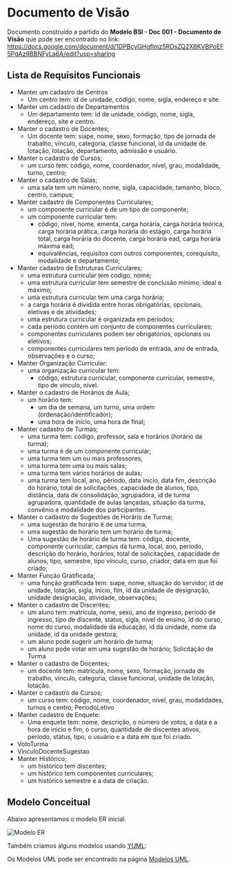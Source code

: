 # Documento de Visão

Documento construído a partido do **Modelo BSI - Doc 001 - Documento de Visão** que pode ser encontrado no
link: <https://docs.google.com/document/d/1DPBcyGHgflmz5RDsZQ2X8KVBPoEF5PdAz9BBNFyLa6A/edit?usp=sharing>

## Lista de Requisitos Funcionais

* Manter um cadastro de Centros
  * Um centro tem: id de unidade, código, nome, sigla, endereço e site.
* Manter um cadastro de Departamentos
  * Um departamento tem: id de unidade, código, nome, sigla, endereço, site e centro.
* Manter o cadastro de Docentes;
  * Um docente tem: siape, nome, sexo, formação, tipo de jornada de trabalho, vínculo, categoria, classe funcional, id da unidade de lotação, lotação, departamento, admissão e usuário.
* Manter o cadastro de Cursos;
  * um curso tem: código, nome, coordenador, nível, grau, modalidade, turno, centro;
* Manter o cadastro de Salas;
  * uma sala tem um número, nome, sigla, capacidade, tamanho, bloco, centro, campus;
* Manter cadastro de Componentes Curriculares;
  * um componente curricular é de um tipo de componente;
  * um componente curricular tem:
    * código, nível, nome, ementa, carga horária, carga horária teórica, carga horária prática, carga horária do estágio, carga horária total, carga horária do docente, carga horária ead, carga horária máxima ead;
    * equivalências, requisitos com outros componentes, corequisito, modalidade e departamento;
* Manter cadastro de Estruturas Curriculares;
  * uma estrutura curricular tem codigo, nome;
  * uma estrutura curricular tem semestre de conclusão mínimo, ideal e máximo;
  * uma estrutura curricular tem uma carga horária;
  * a carga horária é dividida entre horas obrigatórias, opcionais, eletivas e de atividades;
  * uma estrutura curricular é organizada em períodos;
  * cada período contém um conjunto de componentes curriculares;
  * componentes curriculares podem ser obrigatórios, opcionais ou eletivos;
  * componentes curriculares tem período de entrada, ano de entrada, observações e o curso;
* Manter Organização Curricular:
  * uma organização curricular tem:
    * código, estrutura curricular, componente curricular, semestre, tipo de vínculo, nível.
* Manter o cadastro de Horários de Aula;
  * um horário tem:
    * um dia de semana, um turno, uma ordem (ordenação/identificador);
    * uma hora de início, uma hora de final;
* Manter cadastro de Turmas;
  * uma turma tem: código, professor, sala e horários (horário da turma);
  * uma turma é de um componente curricular;
  * uma turma tem um ou mais professores;
  * uma turma tem uma ou mais salas;
  * uma turma tem vários horários de aulas;
  * uma turma tem local, ano, périodo, data inicio, data fim, descrição do horário, total de solicitações, capacidade de alunos, tipo, distância, data de consolidação, agrupadora, id de turma agrupadora, quantidade de aulas lançadas, situação da turma, convênio e modalidade dos participantes.
* Manter o cadastro de Sugestões de Horário de Turma;
  * uma sugestão de horário é de uma turma;
  * uma sugestão de horário tem um horário de turma;
  * Uma sugestão de horário de turma tem: código, docente, componente curricular, campus da turma, local, ano, período, descrição do horário, horários, total de solicitações, capacidade de alunos, tipo, semestre, tipo vínculo, curso, criador, data em que foi criado;
* Manter Função Gratificada;
  * uma função gratificada tem: siape, nome, situação do servidor, id de unidade, lotação, sigla, início, fim, id da unidade de designação, unidade designação, atividade, observações;
* Manter o cadastro de Discentes;
  * um aluno tem: matrícula, nome, sexo, ano de ingresso, período de ingresso, tipo de discente, status, sigla, nível de ensino, id do curso, nome do curso, modalidade da educação, id da unidade, nome da unidade, id da unidade gestora;
  * um aluno pode sugerir um horário de turma;
  * um aluno pode votar em uma sugestão de horário;
Solicitação de Turma
* Manter o cadastro de Docentes;
  * um docente tem: matrícula, nome, sexo, formação, jornada de trabalho, vínculo, categoria, classe funcional, unidade de lotação, lotação.
* Manter o cadastro de Cursos;
  * um curso tem: código, nome, coordenador, nível, grau, modalidades, turnos e centro;
PeriodoLetivo
* Manter cadastro de Enquete:
  * Uma enquete tem: nome, descrição, o número de votos, a data e a hora de inicio e fim, o curso, quantidade de discentes ativos, período, status, tipo, o usuário e a data em que foi criado.
* VotoTurma
* VinculoDocenteSugestao
* Manter Histórico;
  * um histórico tem discentes;
  * um histórico tem componentes curriculares;
  * um histórico semestre e a data de criação.

## Modelo Conceitual

Abaixo apresentamos o modelo ER inicial.

 ![Modelo ER](https://github.com/labens-ufrn/suggestclasses/blob/master/docs/modelos/Modelo%20ER%20-%20SuggestClasses.png)

Também criamos alguns modelos usando [YUML](http://yuml.me):

Os Modelos UML pode ser encontrado na página [Modelos UML](modelos/ModelosUML.md).
